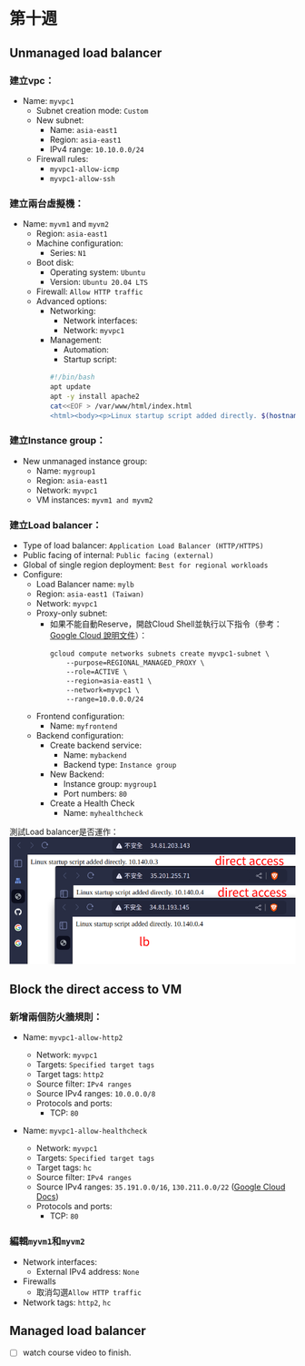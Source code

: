# 第十週

## Unmanaged load balancer
### 建立vpc：
- Name: `myvpc1`
    - Subnet creation mode: `Custom`
    - New subnet:
        - Name: `asia-east1`
        - Region: `asia-east1`
        - IPv4 range: `10.10.0.0/24`
    - Firewall rules:
        - `myvpc1-allow-icmp`
        - `myvpc1-allow-ssh`

### 建立兩台虛擬機：
- Name: `myvm1` and `myvm2`
    - Region: `asia-east1`
    - Machine configuration:
        - Series: `N1`
    - Boot disk:
        - Operating system: `Ubuntu`
        - Version: `Ubuntu 20.04 LTS`
    - Firewall: `Allow HTTP traffic`
    - Advanced options:
        - Networking:
            - Network interfaces:
            - Network: `myvpc1`
        - Management:
            - Automation:
            - Startup script:
            ```bash
            #!/bin/bash
            apt update
            apt -y install apache2
            cat<<EOF > /var/www/html/index.html
            <html><body><p>Linux startup script added directly. $(hostname -I)</p></body></html>
            ```

### 建立Instance group：
- New unmanaged instance group:
    - Name: `mygroup1`
    - Region: `asia-east1`
    - Network: `myvpc1`
    - VM instances: `myvm1 and myvm2`

### 建立Load balancer：
- Type of load balancer: `Application Load Balancer (HTTP/HTTPS)`
- Public facing of internal: `Public facing (external)`
- Global of single region deployment: `Best for regional workloads`
- Configure:
    - Load Balancer name: `mylb`
    - Region: `asia-east1 (Taiwan)`
    - Network: `myvpc1`
    - Proxy-only subnet:
        - 如果不能自動Reserve，開啟Cloud Shell並執行以下指令（參考：[Google Cloud 說明文件](https://cloud.google.com/load-balancing/docs/proxy-only-subnets#gcloud)）：
            ```
            gcloud compute networks subnets create myvpc1-subnet \
                --purpose=REGIONAL_MANAGED_PROXY \
                --role=ACTIVE \
                --region=asia-east1 \
                --network=myvpc1 \
                --range=10.0.0.0/24
            ```
    - Frontend configuration:
        - Name: `myfrontend`
    - Backend configuration:
        - Create backend service:
            - Name: `mybackend`
            - Backend type: `Instance group`
        - New Backend:
            - Instance group: `mygroup1`
            - Port numbers: `80`
        - Create a Health Check
            - Name: `myhealthcheck`

測試Load balancer是否運作：<br>
![](src/linux-2024111201.png)

## Block the direct access to VM
### 新增兩個防火牆規則：
- Name: `myvpc1-allow-http2`
    - Network: `myvpc1`
    - Targets: `Specified target tags`
    - Target tags: `http2`
    - Source filter: `IPv4 ranges`
    - Source IPv4 ranges: `10.0.0.0/8`
    - Protocols and ports:
        - TCP: `80`

- Name: `myvpc1-allow-healthcheck`
    - Network: `myvpc1`
    - Targets: `Specified target tags`
    - Target tags: `hc`
    - Source filter: `IPv4 ranges`
    - Source IPv4 ranges: `35.191.0.0/16`, `130.211.0.0/22` ([Google Cloud Docs](https://cloud.google.com/load-balancing/docs/health-check-concepts#ip-ranges))
    - Protocols and ports:
        - TCP: `80`

### 編輯`myvm1`和`myvm2`
- Network interfaces:
    - External IPv4 address: `None`
- Firewalls
    - 取消勾選`Allow HTTP traffic`
- Network tags: `http2`, `hc`

## Managed load balancer

- [ ] watch course video to finish.
